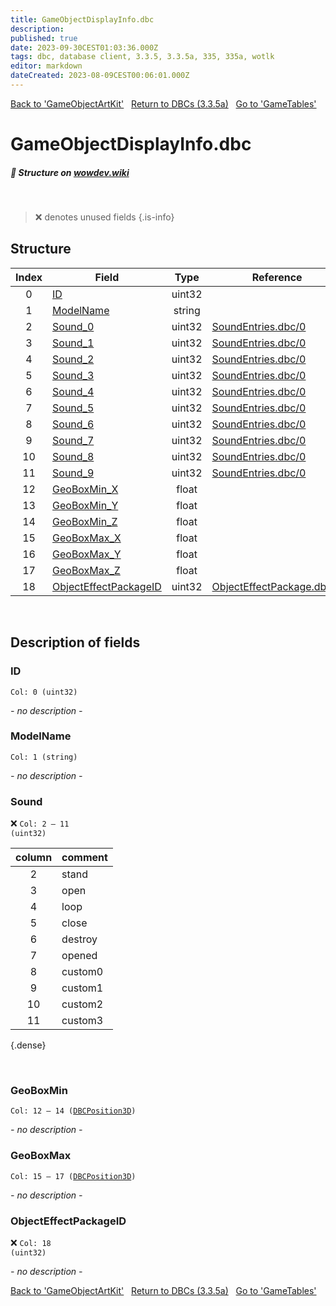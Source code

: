 ```yaml
---
title: GameObjectDisplayInfo.dbc
description:
published: true
date: 2023-09-30CEST01:03:36.000Z
tags: dbc, database client, 3.3.5, 3.3.5a, 335, 335a, wotlk
editor: markdown
dateCreated: 2023-08-09CEST00:06:01.000Z
---
```

<a href="https://trinitycore.info/files/DBC/335/gameobjectartkit" class="mt-5 v-btn v-btn--depressed v-btn--flat v-btn--outlined theme--light v-size--default darkblue--text text--lighten-3"><span class="v-btn__content"><i aria-hidden="true" class="v-icon notranslate v-icon--left mdi mdi-arrow-left theme--light"></i><span>Back to 'GameObjectArtKit'</span></span></a>&nbsp;&nbsp;&nbsp;<a href="https://trinitycore.info/files/DBC/335/DBC" class="mt-5 v-btn v-btn--depressed v-btn--flat v-btn--outlined theme--light v-size--default darkblue--text text--lighten-3"><span class="v-btn__content"><i aria-hidden="true" class="v-icon notranslate v-icon--left mdi mdi-home-outline theme--light"></i><span>Return to DBCs (3.3.5a)</span></span></a>&nbsp;&nbsp;&nbsp;<a href="https://trinitycore.info/files/DBC/335/gametables" class="mt-5 v-btn v-btn--depressed v-btn--flat v-btn--outlined theme--light v-size--default darkblue--text text--lighten-3"><span class="v-btn__content"><span>Go to 'GameTables'</span><i aria-hidden="true" class="v-icon notranslate v-icon--right mdi mdi-arrow-right theme--light"></i></span></a>

# GameObjectDisplayInfo.dbc
##### :pencil: Structure on [wowdev.wiki](https://wowdev.wiki/DB/GameObjectDisplayInfo)
&nbsp;

> :x: denotes unused fields
{.is-info}


## Structure

| Index | Field | Type | Reference |
| :---: | --- | :---: | --- |
| 0 | [ID](#id-alt) | uint32 |  |
| 1 | [ModelName](#modelname) | string |  |
| 2 | [Sound_0](#sound) | uint32 | [SoundEntries.dbc/0](/files/DBC/335/soundentries#id-alt) |
| 3 | [Sound_1](#sound) | uint32 | [SoundEntries.dbc/0](/files/DBC/335/soundentries#id-alt) |
| 4 | [Sound_2](#sound) | uint32 | [SoundEntries.dbc/0](/files/DBC/335/soundentries#id-alt) |
| 5 | [Sound_3](#sound) | uint32 | [SoundEntries.dbc/0](/files/DBC/335/soundentries#id-alt) |
| 6 | [Sound_4](#sound) | uint32 | [SoundEntries.dbc/0](/files/DBC/335/soundentries#id-alt) |
| 7 | [Sound_5](#sound) | uint32 | [SoundEntries.dbc/0](/files/DBC/335/soundentries#id-alt) |
| 8 | [Sound_6](#sound) | uint32 | [SoundEntries.dbc/0](/files/DBC/335/soundentries#id-alt) |
| 9 | [Sound_7](#sound) | uint32 | [SoundEntries.dbc/0](/files/DBC/335/soundentries#id-alt) |
| 10 | [Sound_8](#sound) | uint32 | [SoundEntries.dbc/0](/files/DBC/335/soundentries#id-alt) |
| 11 | [Sound_9](#sound) | uint32 | [SoundEntries.dbc/0](/files/DBC/335/soundentries#id-alt) |
| 12 | [GeoBoxMin_X](#geoboxmin) | float |  |
| 13 | [GeoBoxMin_Y](#geoboxmin) | float |  |
| 14 | [GeoBoxMin_Z](#geoboxmin) | float |  |
| 15 | [GeoBoxMax_X](#geoboxmax) | float |  |
| 16 | [GeoBoxMax_Y](#geoboxmax) | float |  |
| 17 | [GeoBoxMax_Z](#geoboxmax) | float |  |
| 18 | [ObjectEffectPackageID](#objecteffectpackageid) | uint32 | [ObjectEffectPackage.dbc/0](/files/DBC/335/objecteffectpackage#id-alt) |
&nbsp;
## Description of fields

### ID <!-- {#id-alt} -->
<code>Col: 0 (uint32)</code>

*- no description -*
&nbsp;

### ModelName
<code>Col: 1 (string)</code>

*- no description -*
&nbsp;

### Sound
:x: <code>Col: 2 &ndash; 11 (uint32)</code>

| column | comment |
| :--: | -- |
| 2 | stand |
| 3 | open |
| 4 | loop |
| 5 | close |
| 6 | destroy |
| 7 | opened |
| 8 | custom0 |
| 9 | custom1 |
| 10 | custom2 |
| 11 | custom3 |
{.dense}

&nbsp;

### GeoBoxMin
<code>Col: 12 &ndash; 14 ([DBCPosition3D](/how-to/worldposition))</code>

*- no description -*
&nbsp;

### GeoBoxMax
<code>Col: 15 &ndash; 17 ([DBCPosition3D](/how-to/worldposition))</code>

*- no description -*
&nbsp;

### ObjectEffectPackageID
:x: <code>Col: 18 (uint32)</code>

*- no description -*
&nbsp;

<a href="https://trinitycore.info/files/DBC/335/gameobjectartkit" class="mt-5 v-btn v-btn--depressed v-btn--flat v-btn--outlined theme--light v-size--default darkblue--text text--lighten-3"><span class="v-btn__content"><i aria-hidden="true" class="v-icon notranslate v-icon--left mdi mdi-arrow-left theme--light"></i><span>Back to 'GameObjectArtKit'</span></span></a>&nbsp;&nbsp;&nbsp;<a href="https://trinitycore.info/files/DBC/335/DBC" class="mt-5 v-btn v-btn--depressed v-btn--flat v-btn--outlined theme--light v-size--default darkblue--text text--lighten-3"><span class="v-btn__content"><i aria-hidden="true" class="v-icon notranslate v-icon--left mdi mdi-home-outline theme--light"></i><span>Return to DBCs (3.3.5a)</span></span></a>&nbsp;&nbsp;&nbsp;<a href="https://trinitycore.info/files/DBC/335/gametables" class="mt-5 v-btn v-btn--depressed v-btn--flat v-btn--outlined theme--light v-size--default darkblue--text text--lighten-3"><span class="v-btn__content"><span>Go to 'GameTables'</span><i aria-hidden="true" class="v-icon notranslate v-icon--right mdi mdi-arrow-right theme--light"></i></span></a>
